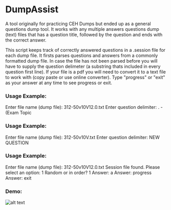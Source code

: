 # DumpAssist
A tool originally for practicing CEH Dumps but ended up as a general questions dump tool.
It works with any multiple answers questions dump (text) files that has a question title, followed by the question and ends with the correct answer.

This script keeps track of correctly answered questions in a .session file for each dump file.
It firsts parses questions and answers from a commonly formatted dump file.
In case the file has not been parsed before you will have to supply the question delimeter (a substring thats included in every question first line).
If your file is a pdf you will need to convert it to a text file to work with (copy paste or use online converter).
Type "progress" or "exit" as your answer at any time to see progress or exit.

### Usage Example:
Enter file name (dump file): 312-50v10V12.0.txt
Enter question delimiter: . - (Exam Topic

### Usage Example:
Enter file name (dump file): 312-50v10V.txt
Enter question delimiter: NEW QUESTION

### Usage Example:
Enter file name (dump file): 312-50v10V12.0.txt
Session file found. Please select an option: 1
Random or in order? 1
Answer: a
Answer: progress
Answer: exit

### Demo:
![alt text](https://github.com/[username]/[reponame]/blob/[branch]/image.jpg?raw=true)
